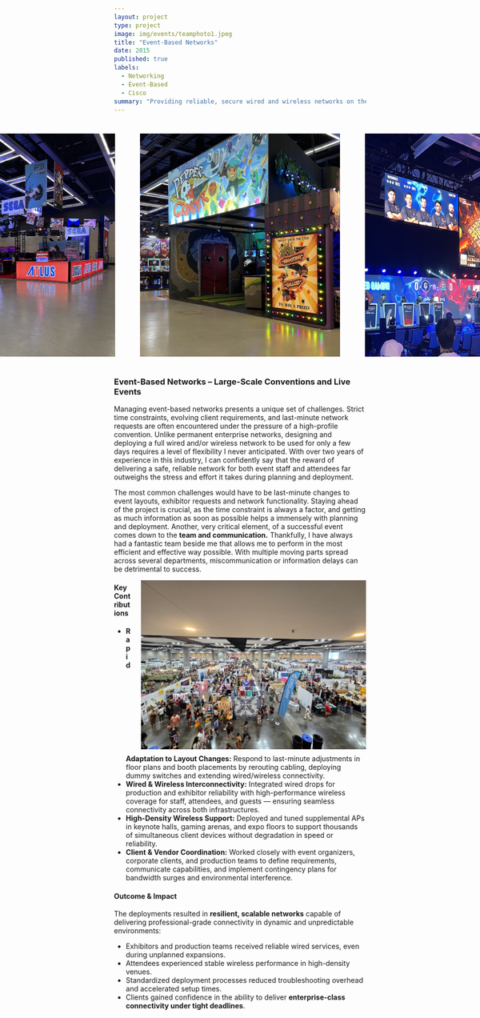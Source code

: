 ```yaml
---
layout: project
type: project
image: img/events/teamphoto1.jpeg
title: "Event-Based Networks"
date: 2015
published: true
labels:
  - Networking
  - Event-Based
  - Cisco
summary: "Providing reliable, secure wired and wireless networks on the fly."
---
```


<div style="display: flex; justify-content: center; gap: 50px; margin: 40px 0;">
  <img src="../img/events/PAXWest2.jpeg" class="img-thumbnail" style="width: 400px; height: auto;">
  <img src="../img/events/PAXWest1.jpeg" class="img-thumbnail" style="width: 400px; height: auto;">
  <img src="../img/events/PAXWest.jpeg" class="img-thumbnail" style="width: 400px; height: auto;">
</div>

### Event-Based Networks – Large-Scale Conventions and Live Events

Managing event-based networks presents a unique set of challenges. Strict time constraints, evolving client requirements, and last-minute network requests are often encountered under the pressure of a high-profile convention. Unlike permanent enterprise networks, designing and deploying a full wired and/or wireless network to be used for only a few days requires a level of flexibility I never anticipated. With over two years of experience in this industry, I can confidently say that the reward of delivering a safe, reliable network for both event staff and attendees far outweighs the stress and effort it takes during planning and deployment.

The most common challenges would have to be last-minute changes to event layouts, exhibitor requests and network functionality. Staying ahead of the project is crucial, as the time constraint is always a factor, and getting as much information as soon as possible helps a immensely with planning and deployment. Another, very critical element, of a successful event comes down to the **team and communication.** Thankfully, I have always had a fantastic team beside me that allows me to perform in the most efficient and effective way possible. With multiple moving parts spread across several  departments, miscommunication or information delays can be detrimental to success.

<img src="../img/events/mih.jpeg"  
     alt="Event Networking Deployment"  
     width="450"  
     style="float: right; margin: 0 0 10px 20px;">

#### Key Contributions
- **Rapid Adaptation to Layout Changes:** Respond to last-minute adjustments in floor plans and booth placements by rerouting cabling, deploying dummy switches and extending wired/wireless connectivity.  
- **Wired & Wireless Interconnectivity:** Integrated wired drops for production and exhibitor reliability with high-performance wireless coverage for staff, attendees, and guests — ensuring seamless connectivity across both infrastructures.  
- **High-Density Wireless Support:** Deployed and tuned supplemental APs in keynote halls, gaming arenas, and expo floors to support thousands of simultaneous client devices without degradation in speed or reliability.  
- **Client & Vendor Coordination:** Worked closely with event organizers, corporate clients, and production teams to define requirements, communicate capabilities, and implement contingency plans for bandwidth surges and environmental interference.  

#### Outcome & Impact
The deployments resulted in **resilient, scalable networks** capable of delivering professional-grade connectivity in dynamic and unpredictable environments:

- Exhibitors and production teams received reliable wired services, even during unplanned expansions.  
- Attendees experienced stable wireless performance in high-density venues.  
- Standardized deployment processes reduced troubleshooting overhead and accelerated setup times.  
- Clients gained confidence in the ability to deliver **enterprise-class connectivity under tight deadlines**.  
